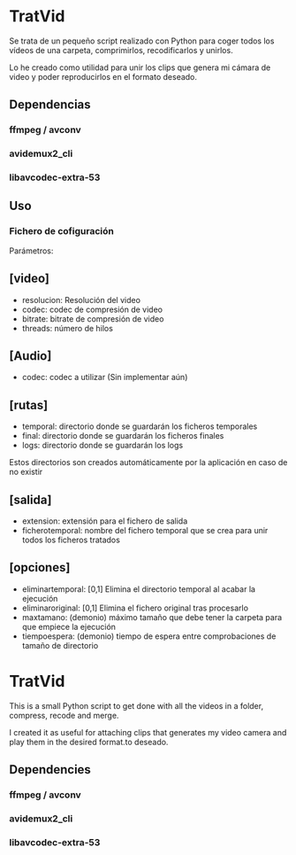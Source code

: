 TratVid
=======

Se trata de un pequeño script realizado con Python para coger todos los vídeos de una carpeta, comprimirlos, recodificarlos y unirlos.

Lo he creado como utilidad para unir los clips que genera mi cámara de video y poder reproducirlos en el formato deseado.

Dependencias
------------

### ffmpeg / avconv
### avidemux2_cli
### libavcodec-extra-53


Uso
---

### Fichero de cofiguración
Parámetros:
## [video]
* resolucion: Resolución del video
* codec: codec de compresión de video
* bitrate: bitrate de compresión de video
* threads: número de hilos

## [Audio]
* codec: codec a utilizar (Sin implementar aún)

## [rutas]
* temporal: directorio donde se guardarán los ficheros temporales
* final: directorio donde se guardarán los ficheros finales
* logs: directorio donde se guardarán los logs

Estos directorios son creados automáticamente por la aplicación en caso de no existir

## [salida]
* extension: extensión para el fichero de salida
* ficherotemporal: nombre del fichero temporal que se crea para unir todos los ficheros tratados

## [opciones]
* eliminartemporal: [0,1] Elimina el directorio temporal al acabar la ejecución
* eliminaroriginal: [0,1] Elimina el fichero original tras procesarlo
* maxtamano: (demonio) máximo tamaño que debe tener la carpeta para que empiece la ejecución
* tiempoespera: (demonio) tiempo de espera entre comprobaciones de tamaño de directorio



TratVid
=======

This is a small Python script to get done with all the videos in a folder, compress, recode and merge.

I created it as useful for attaching clips that generates my video camera and play them in the desired format.to deseado.

Dependencies
------------

### ffmpeg / avconv
### avidemux2_cli
### libavcodec-extra-53